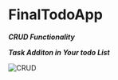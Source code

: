 # FinalTodoApp

***CRUD Functionality***

***Task Additon in Your todo List***

![CRUD](https://user-images.githubusercontent.com/47654208/113416587-5bae3400-93e1-11eb-9167-8c73e3b67b58.gif)
